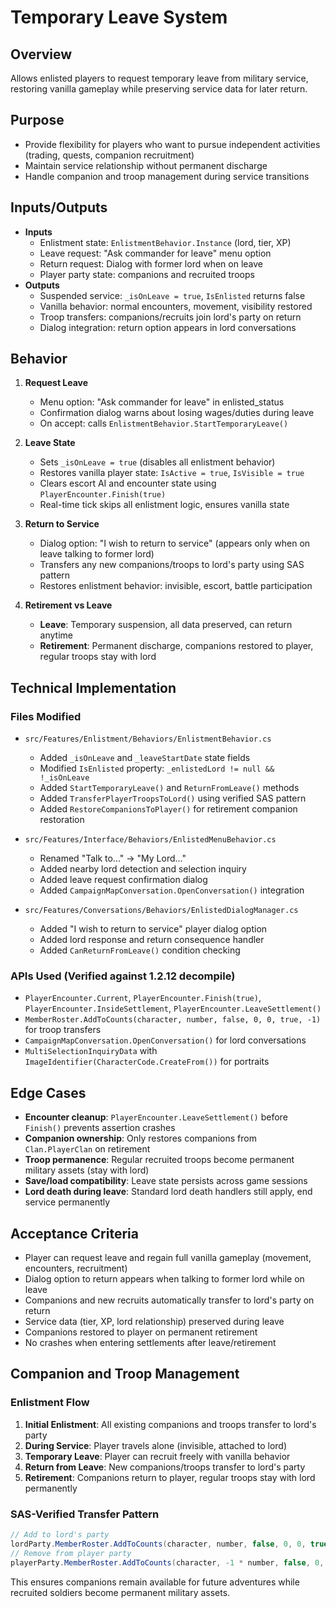# Temporary Leave System

## Overview
Allows enlisted players to request temporary leave from military service, restoring vanilla gameplay while preserving service data for later return.

## Purpose
- Provide flexibility for players who want to pursue independent activities (trading, quests, companion recruitment)
- Maintain service relationship without permanent discharge
- Handle companion and troop management during service transitions

## Inputs/Outputs
- **Inputs**
  - Enlistment state: `EnlistmentBehavior.Instance` (lord, tier, XP)
  - Leave request: "Ask commander for leave" menu option
  - Return request: Dialog with former lord when on leave
  - Player party state: companions and recruited troops
- **Outputs**
  - Suspended service: `_isOnLeave = true`, `IsEnlisted` returns false
  - Vanilla behavior: normal encounters, movement, visibility restored
  - Troop transfers: companions/recruits join lord's party on return
  - Dialog integration: return option appears in lord conversations

## Behavior
1) **Request Leave**
   - Menu option: "Ask commander for leave" in enlisted_status
   - Confirmation dialog warns about losing wages/duties during leave
   - On accept: calls `EnlistmentBehavior.StartTemporaryLeave()`

2) **Leave State**
   - Sets `_isOnLeave = true` (disables all enlistment behavior)
   - Restores vanilla player state: `IsActive = true`, `IsVisible = true`
   - Clears escort AI and encounter state using `PlayerEncounter.Finish(true)`
   - Real-time tick skips all enlistment logic, ensures vanilla state

3) **Return to Service**
   - Dialog option: "I wish to return to service" (appears only when on leave talking to former lord)
   - Transfers any new companions/troops to lord's party using SAS pattern
   - Restores enlistment behavior: invisible, escort, battle participation

4) **Retirement vs Leave**
   - **Leave**: Temporary suspension, all data preserved, can return anytime
   - **Retirement**: Permanent discharge, companions restored to player, regular troops stay with lord

## Technical Implementation
### Files Modified
- `src/Features/Enlistment/Behaviors/EnlistmentBehavior.cs`
  - Added `_isOnLeave` and `_leaveStartDate` state fields
  - Modified `IsEnlisted` property: `_enlistedLord != null && !_isOnLeave`
  - Added `StartTemporaryLeave()` and `ReturnFromLeave()` methods
  - Added `TransferPlayerTroopsToLord()` using verified SAS pattern
  - Added `RestoreCompanionsToPlayer()` for retirement companion restoration

- `src/Features/Interface/Behaviors/EnlistedMenuBehavior.cs`
  - Renamed "Talk to..." → "My Lord..." 
  - Added nearby lord detection and selection inquiry
  - Added leave request confirmation dialog
  - Added `CampaignMapConversation.OpenConversation()` integration

- `src/Features/Conversations/Behaviors/EnlistedDialogManager.cs`
  - Added "I wish to return to service" player dialog option
  - Added lord response and return consequence handler
  - Added `CanReturnFromLeave()` condition checking

### APIs Used (Verified against 1.2.12 decompile)
- `PlayerEncounter.Current`, `PlayerEncounter.Finish(true)`, `PlayerEncounter.InsideSettlement`, `PlayerEncounter.LeaveSettlement()`
- `MemberRoster.AddToCounts(character, number, false, 0, 0, true, -1)` for troop transfers
- `CampaignMapConversation.OpenConversation()` for lord conversations
- `MultiSelectionInquiryData` with `ImageIdentifier(CharacterCode.CreateFrom())` for portraits

## Edge Cases
- **Encounter cleanup**: `PlayerEncounter.LeaveSettlement()` before `Finish()` prevents assertion crashes
- **Companion ownership**: Only restores companions from `Clan.PlayerClan` on retirement
- **Troop permanence**: Regular recruited troops become permanent military assets (stay with lord)
- **Save/load compatibility**: Leave state persists across game sessions
- **Lord death during leave**: Standard lord death handlers still apply, end service permanently

## Acceptance Criteria
- Player can request leave and regain full vanilla gameplay (movement, encounters, recruitment)
- Dialog option to return appears when talking to former lord while on leave
- Companions and new recruits automatically transfer to lord's party on return
- Service data (tier, XP, lord relationship) preserved during leave
- Companions restored to player on permanent retirement
- No crashes when entering settlements after leave/retirement

## Companion and Troop Management
### Enlistment Flow
1. **Initial Enlistment**: All existing companions and troops transfer to lord's party
2. **During Service**: Player travels alone (invisible, attached to lord)
3. **Temporary Leave**: Player can recruit freely with vanilla behavior
4. **Return from Leave**: New companions/troops transfer to lord's party
5. **Retirement**: Companions return to player, regular troops stay with lord permanently

### SAS-Verified Transfer Pattern
```csharp
// Add to lord's party
lordParty.MemberRoster.AddToCounts(character, number, false, 0, 0, true, -1);
// Remove from player party  
playerParty.MemberRoster.AddToCounts(character, -1 * number, false, 0, 0, true, -1);
```

This ensures companions remain available for future adventures while recruited soldiers become permanent military assets.
